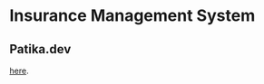 # Insurance Management System

## Patika.dev

[here](https://app.patika.dev/courses/java-102/odev-policy-management).
